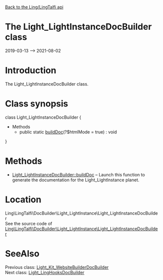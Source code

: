 [Back to the Ling/LingTalfi api](https://github.com/lingtalfi/LingTalfi/blob/master/doc/api/Ling/LingTalfi.md)



The Light_LightInstanceDocBuilder class
================
2019-03-13 --> 2021-08-02






Introduction
============

The Light_LightInstanceDocBuilder class.



Class synopsis
==============


class <span class="pl-k">Light_LightInstanceDocBuilder</span>  {

- Methods
    - public static [buildDoc](https://github.com/lingtalfi/LingTalfi/blob/master/doc/api/Ling/LingTalfi/DocBuilder/Light_LightInstance/Light_LightInstanceDocBuilder/buildDoc.md)(?$htmlMode = true) : void

}






Methods
==============

- [Light_LightInstanceDocBuilder::buildDoc](https://github.com/lingtalfi/LingTalfi/blob/master/doc/api/Ling/LingTalfi/DocBuilder/Light_LightInstance/Light_LightInstanceDocBuilder/buildDoc.md) &ndash; Launch this function to generate the documentation for the Light_LightInstance planet.





Location
=============
Ling\LingTalfi\DocBuilder\Light_LightInstance\Light_LightInstanceDocBuilder<br>
See the source code of [Ling\LingTalfi\DocBuilder\Light_LightInstance\Light_LightInstanceDocBuilder](https://github.com/lingtalfi/LingTalfi/blob/master/DocBuilder/Light_LightInstance/Light_LightInstanceDocBuilder.php)



SeeAlso
==============
Previous class: [Light_Kit_WebsiteBuilderDocBuilder](https://github.com/lingtalfi/LingTalfi/blob/master/doc/api/Ling/LingTalfi/DocBuilder/Light_Kit_WebsiteBuilder/Light_Kit_WebsiteBuilderDocBuilder.md)<br>Next class: [Light_LingHooksDocBuilder](https://github.com/lingtalfi/LingTalfi/blob/master/doc/api/Ling/LingTalfi/DocBuilder/Light_LingHooks/Light_LingHooksDocBuilder.md)<br>
